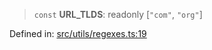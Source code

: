 > `const` **URL\_TLDS**: readonly \[`"com"`, `"org"`\]

Defined in: [src/utils/regexes.ts:19](https://github.com/bhavjitChauhan/khan-api/blob/67d30ab4498111952301bcaddbef9a132bf75105/src/utils/regexes.ts#L19)
